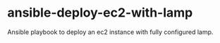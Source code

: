 # ansible-deploy-ec2-with-lamp
Ansible playbook to deploy an ec2 instance with fully configured lamp. 
